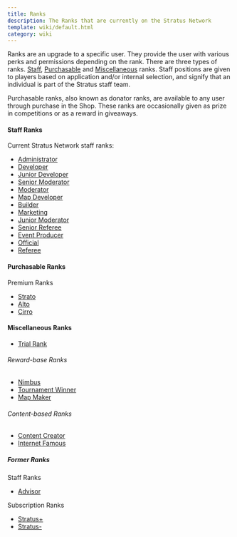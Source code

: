 ```yaml
---
title: Ranks
description: The Ranks that are currently on the Stratus Network
template: wiki/default.html
category: wiki
---
```


Ranks are an upgrade to a specific user. They provide the user with various perks and permissions depending on the rank. There are three types of ranks. [Staff](http://stratus.network/staff), [Purchasable](https://stratusnetwork.buycraft.net/) and [Miscellaneous](https://stratus.network/forums/topics/59b70721a2e3a90001000130) ranks. Staff positions are given to players based on application and/or internal selection, and signify that an individual is part of the Stratus staff team.

Purchasable ranks, also known as donator ranks, are available to any user through purchase in the Shop. These ranks are occasionally given as prize in competitions or as a reward in giveaways.

#### Staff Ranks

Current Stratus Network staff ranks:
- [Administrator](administrator)
- [Developer](developer)
- [Junior Developer](junior_developer)
- [Senior Moderator](senior_moderator)
- [Moderator](moderator)
- [Map Developer](map_developer)
- [Builder](builder)
- [Marketing](marketing)
- [Junior Moderator](junior_moderator)
- [Senior Referee](senior_referee)
- [Event Producer](event_producer)
- [Official](official)
- [Referee](referee)

#### Purchasable Ranks

Premium Ranks
- [Strato](strato)
- [Alto](alto)
- [Cirro](cirro)

#### Miscellaneous Ranks

- [Trial Rank](trial_rank)

###### Reward-base Ranks

- [Nimbus](nimbus)
- [Tournament Winner](tournament_winner)
- [Map Maker](map_maker)

###### Content-based Ranks

- [Content Creator](content_creator)
- [Internet Famous](internet_famous)

##### Former Ranks

Staff Ranks
- [Advisor](advisor)

Subscription Ranks
- [Stratus+](stratus_plus)
- [Stratus-](stratus_minus)
